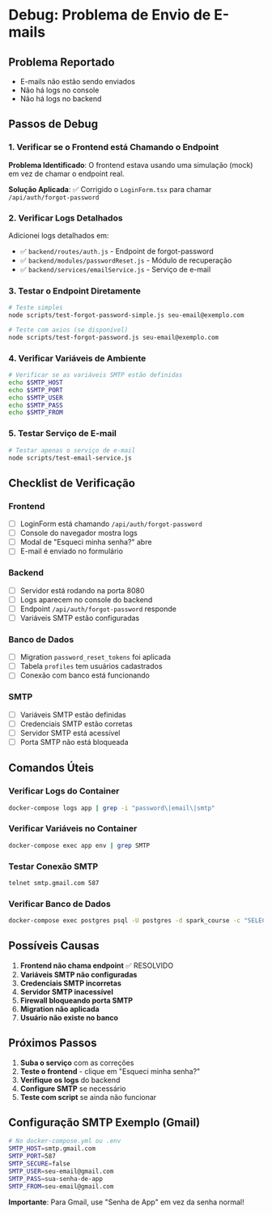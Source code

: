 # Debug: Problema de Envio de E-mails

## Problema Reportado
- E-mails não estão sendo enviados
- Não há logs no console
- Não há logs no backend

## Passos de Debug

### 1. Verificar se o Frontend está Chamando o Endpoint

**Problema Identificado**: O frontend estava usando uma simulação (mock) em vez de chamar o endpoint real.

**Solução Aplicada**: ✅ Corrigido o `LoginForm.tsx` para chamar `/api/auth/forgot-password`

### 2. Verificar Logs Detalhados

Adicionei logs detalhados em:
- ✅ `backend/routes/auth.js` - Endpoint de forgot-password
- ✅ `backend/modules/passwordReset.js` - Módulo de recuperação
- ✅ `backend/services/emailService.js` - Serviço de e-mail

### 3. Testar o Endpoint Diretamente

```bash
# Teste simples
node scripts/test-forgot-password-simple.js seu-email@exemplo.com

# Teste com axios (se disponível)
node scripts/test-forgot-password.js seu-email@exemplo.com
```

### 4. Verificar Variáveis de Ambiente

```bash
# Verificar se as variáveis SMTP estão definidas
echo $SMTP_HOST
echo $SMTP_PORT
echo $SMTP_USER
echo $SMTP_PASS
echo $SMTP_FROM
```

### 5. Testar Serviço de E-mail

```bash
# Testar apenas o serviço de e-mail
node scripts/test-email-service.js
```

## Checklist de Verificação

### Frontend
- [ ] LoginForm está chamando `/api/auth/forgot-password`
- [ ] Console do navegador mostra logs
- [ ] Modal de "Esqueci minha senha?" abre
- [ ] E-mail é enviado no formulário

### Backend
- [ ] Servidor está rodando na porta 8080
- [ ] Logs aparecem no console do backend
- [ ] Endpoint `/api/auth/forgot-password` responde
- [ ] Variáveis SMTP estão configuradas

### Banco de Dados
- [ ] Migration `password_reset_tokens` foi aplicada
- [ ] Tabela `profiles` tem usuários cadastrados
- [ ] Conexão com banco está funcionando

### SMTP
- [ ] Variáveis SMTP estão definidas
- [ ] Credenciais SMTP estão corretas
- [ ] Servidor SMTP está acessível
- [ ] Porta SMTP não está bloqueada

## Comandos Úteis

### Verificar Logs do Container
```bash
docker-compose logs app | grep -i "password\|email\|smtp"
```

### Verificar Variáveis no Container
```bash
docker-compose exec app env | grep SMTP
```

### Testar Conexão SMTP
```bash
telnet smtp.gmail.com 587
```

### Verificar Banco de Dados
```bash
docker-compose exec postgres psql -U postgres -d spark_course -c "SELECT * FROM password_reset_tokens;"
```

## Possíveis Causas

1. **Frontend não chama endpoint** ✅ RESOLVIDO
2. **Variáveis SMTP não configuradas**
3. **Credenciais SMTP incorretas**
4. **Servidor SMTP inacessível**
5. **Firewall bloqueando porta SMTP**
6. **Migration não aplicada**
7. **Usuário não existe no banco**

## Próximos Passos

1. **Suba o serviço** com as correções
2. **Teste o frontend** - clique em "Esqueci minha senha?"
3. **Verifique os logs** do backend
4. **Configure SMTP** se necessário
5. **Teste com script** se ainda não funcionar

## Configuração SMTP Exemplo (Gmail)

```bash
# No docker-compose.yml ou .env
SMTP_HOST=smtp.gmail.com
SMTP_PORT=587
SMTP_SECURE=false
SMTP_USER=seu-email@gmail.com
SMTP_PASS=sua-senha-de-app
SMTP_FROM=seu-email@gmail.com
```

**Importante**: Para Gmail, use "Senha de App" em vez da senha normal! 